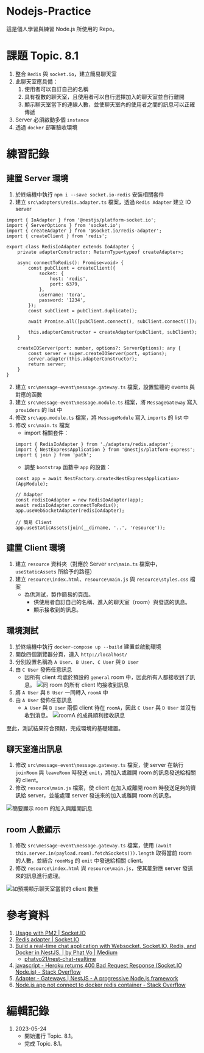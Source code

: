 # Nodejs-Practice
這是個人學習與練習 Node.js 所使用的 Repo。

# 課題 Topic. 8.1
1. 整合 `Redis` 與 `socket.io`，建立簡易聊天室
2. 此聊天室應具備：
    1. 使用者可以自訂自己的名稱
    2. 具有複數的聊天室，且使用者可以自行選擇加入的聊天室並自行離開
    3. 顯示聊天室當下的連線人數，並使聊天室內的使用者之間的訊息可以正確傳遞
3. Server 必須啟動多個 `instance`
4. 透過 `docker` 部署驗收環境

# 練習記錄
## 建置 Server 環境
1. 於終端機中執行 `npm i --save socket.io-redis` 安裝相關套件
2. 建立 `src\adapters\redis.adapter.ts` 檔案，透過 `Redis Adapter` 建立 IO server
```
import { IoAdapter } from '@nestjs/platform-socket.io';
import { ServerOptions } from 'socket.io';
import { createAdapter } from '@socket.io/redis-adapter';
import { createClient } from 'redis';

export class RedisIoAdapter extends IoAdapter {
    private adapterConstructor: ReturnType<typeof createAdapter>;

    async connectToRedis(): Promise<void> {
        const pubClient = createClient({
            socket: {
                host: 'redis',
                port: 6379,
            },
            username: 'tora',
            password: '1234',
        });
        const subClient = pubClient.duplicate();

        await Promise.all([pubClient.connect(), subClient.connect()]);

        this.adapterConstructor = createAdapter(pubClient, subClient);
    }

    createIOServer(port: number, options?: ServerOptions): any {
        const server = super.createIOServer(port, options);
        server.adapter(this.adapterConstructor);
        return server;
    }
}
```
2. 建立 `src\message-event\message.gateway.ts` 檔案，設置監聽的 events 與對應的函數
3. 建立 `src\message-event\message.module.ts` 檔案，將 `MessageGateway` 寫入 `providers` 的 list 中
4. 修改 `src\app.module.ts` 檔案，將 `MessageModule` 寫入 `imports` 的 list 中
5. 修改 `src\main.ts` 檔案
    - import 相關套件：
    ```
    import { RedisIoAdapter } from './adapters/redis.adapter';
    import { NestExpressApplication } from '@nestjs/platform-express';
    import { join } from 'path';
    ```
    - 調整 `bootstrap` 函數中 `app` 的設置：
    ```
    const app = await NestFactory.create<NestExpressApplication>(AppModule);
    
    // Adapter
    const redisIoAdapter = new RedisIoAdapter(app);
    await redisIoAdapter.connectToRedis();
    app.useWebSocketAdapter(redisIoAdapter);

    // 簡易 Client
    app.useStaticAssets(join(__dirname, '..', 'resource'));
    ```

## 建置 Client 環境
1. 建立 `resource` 資料夾（對應於 Server `src\main.ts` 檔案中，`useStaticAssets` 所給予的路徑）
2. 建立 `resource\index.html`、`resource\main.js` 與 `resource\styles.css` 檔案
    - 為供測試，製作簡易的頁面。
        - 供使用者自訂自己的名稱、進入的聊天室（room）與發送的訊息。
        - 顯示接收到的訊息。

## 環境測試
1. 於終端機中執行 `docker-compose up --build` 建置並啟動環境
2. 開啟四個瀏覽器分頁，連入 `http://localhost/`
3. 分別設置名稱為 `A User`、`B User`、`C User` 與 `D User`
4. 由 `C User` 發佈任意訊息
    - 因所有 client 均處於預設的 `general` room 中，因此所有人都接收到了訊息。
![同 room 的所有 client 均接收到訊息](Image/01.png)
5. 將 `A User` 與 `B User` 一同轉入 `roomA` 中
6. 由 `A User` 發佈任意訊息
    - `A User` 與 `B User` 兩個 client 待在 `roomA`，因此 `C User` 與 `D User` 並沒有收到消息。
![roomA 的成員順利接收訊息](Image/02.png)

至此，測試結果符合預期，完成環境的基礎建置。

## 聊天室進出訊息
1. 修改 `src\message-event\message.gateway.ts` 檔案，使 server 在執行 `joinRoom` 與 `leaveRoom` 時發送 `emit`，將加入或離開 room 的訊息發送給相關的 client。
2. 修改 `resource\main.js` 檔案，使 client 在加入或離開 room 時發送足夠的資訊給 server，並能處理 server 發送來的加入或離開 room 的訊息。

![簡要顯示 room 的加入與離開訊息](Image/03.png)

## room 人數顯示
1. 修改 `src\message-event\message.gateway.ts` 檔案，使用 `(await this.server.in(payload.room).fetchSockets()).length` 取得當前 room 的人數，並結合 `roomMsg` 的 `emit` 中發送給相關 client。
2. 修改 `resource\index.html` 與 `resource\main.js`，使其能對應 server 發送來的訊息進行處理。

![如預期顯示聊天室當前的 client 數量](Image/04.png)

# 參考資料
1. [Usage with PM2 | Socket.IO](https://socket.io/docs/v4/pm2/)
2. [Redis adapter | Socket.IO](https://socket.io/docs/v4/redis-adapter/)
3. [Build a real-time chat application with Websocket, Socket.IO, Redis, and Docker in NestJS. | by Phat Vo | Medium](https://medium.com/@phatdev/build-a-real-time-chat-application-with-websocket-socket-io-redis-and-docker-in-nestjs-499c2513c18)
    - [phatvo21/nest-chat-realtime](https://github.com/phatvo21/nest-chat-realtime)
4. [javascript - Heroku returns 400 Bad Request Response (Socket.IO Node.js) - Stack Overflow](https://stackoverflow.com/questions/57459115/heroku-returns-400-bad-request-response-socket-io-node-js)
5. [Adapter - Gateways | NestJS - A progressive Node.js framework](https://stackoverflow.com/questions/72162790/node-js-app-not-connect-to-docker-redis-container)
6. [Node.js app not connect to docker redis container - Stack Overflow](https://stackoverflow.com/questions/72162790/node-js-app-not-connect-to-docker-redis-container)

# 編輯記錄
1. 2023-05-24
    - 開始進行 Topic. 8.1。
    - 完成 Topic. 8.1。
